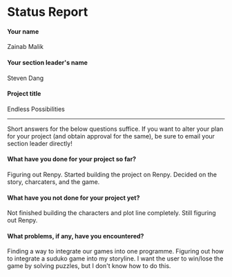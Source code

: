 # Status Report

#### Your name
Zainab Malik


#### Your section leader's name
Steven Dang



#### Project title
Endless Possibilities


***

Short answers for the below questions suffice. If you want to alter your plan for your project (and obtain approval for the same), be sure to email your section leader directly!

#### What have you done for your project so far?
Figuring out Renpy. Started building the project on Renpy. Decided on the story, charcaters, and the game. 


#### What have you not done for your project yet?
Not finished building the characters and plot line completely. Still figuring out Renpy.



#### What problems, if any, have you encountered?
Finding a way to integrate our games into one programme.
Figuring out how to integrate a suduko game into my storyline. I want the user to win/lose the game by solving puzzles, but I  don't know how to do this.


